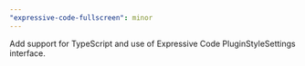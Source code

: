```yaml
---
"expressive-code-fullscreen": minor
---
```


Add support for TypeScript and use of Expressive Code PluginStyleSettings interface.
